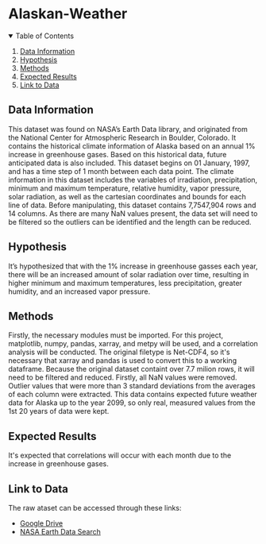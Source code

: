 # Alaskan-Weather

<!-- TABLE OF CONTENTS -->
<details open="open">
  <summary>Table of Contents</summary>
  <ol>
    <li>
      <a href="#Data-information">Data Information</a>
     </li>
    <li>
      <a href="#hypothesis">Hypothesis</a>    
    </li>
    <li><a href="#methods">Methods</a></li>
    <li><a href="#expected-results">Expected Results</a></li>
    <li><a href="#link-to-data">Link to Data</a></li>  
  </ol>
</details>



<!-- Data Information -->
## Data Information

  This dataset was found on NASA’s Earth Data library, and originated from the National Center for
Atmospheric Research in Boulder, Colorado. It contains the historical climate information of Alaska based
on an annual 1% increase in greenhouse gases. Based on this historical data, future anticipated data is also
included. This dataset begins on 01 January, 1997, and has a time step of 1 month between each data point.
The climate information in this dataset includes the variables of irradiation, precipitation, minimum and
maximum temperature, relative humidity, vapor pressure, solar radiation, as well as the cartesian
coordinates and bounds for each line of data. Before manipulating, this dataset contains 7,7547,904 rows
and 14 columns. As there are many NaN values present, the data set will need to be filtered so the outliers
can be identified and the length can be reduced.

<!-- Hypothesis -->
## Hypothesis

It’s hypothesized that with the 1% increase in greenhouse gasses each year, there will be an increased amount of solar radiation over time, resulting in
higher minimum and maximum temperatures, less precipitation, greater humidity, and an increased vapor pressure.


<!-- Methods -->
## Methods
 Firstly, the necessary modules must be imported. For this project, matplotlib, numpy, pandas, xarray, and metpy will be used, and a correlation analysis will be conducted. The original filetype is Net-CDF4, so it's necessary that xarray and pandas is used to convert this to a working dataframe. Because the original dataset containt over 7.7 milion rows, it will need to be filtered and reduced. Firstly, all NaN values were removed. Outlier values that were more than 3 standard deviations from the averages of each column were extracted. This data contains expected future weather data for Alaska up to the year 2099, so only real, measured values from the 1st 20 years of data were kept.


<!-- Expected Results -->
## Expected Results

It's expected that correlations will occur with each month due to the increase in greenhouse gases. 

<!-- Link to Data -->
## Link to Data
The raw ataset can be accessed through these links:
  * [Google Drive](https://drive.google.com/file/d/1kjzuaNx7G6EmjFbIToN6DitoZnbmfy9V/view?usp=sharing)
  * [NASA Earth Data Search](https://search.earthdata.nasa.gov/search/granules?p=C1337992250-ORNL_DAAC&pg[0][gsk]=-start_date&g=G1422958404-ORNL_DAAC&q=vemap%20alaska&tl=1602683497!4!!&m=62.57812500000001!-149.625!1!1!0!0%2C2)
